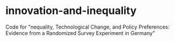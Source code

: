 # innovation-and-inequality
Code for "nequality, Technological Change, and Policy Preferences: Evidence from a Randomized Survey Experiment in Germany"

